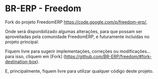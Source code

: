 # BR-ERP - Freedom
Fork do projeto FreedomERP https://code.google.com/p/freedom-erp/,

Onde será disponibilizado algumas alterações, para que possam ser aproveitadas 
pela comunidade FreedomERP, e futuramente incluídas no projeto principal.

Fiquem livre para sugerir implementações, correções ou modificações...
para isso, cliquem em [Fork] (https://github.com/BR-ERP/freedom/#fork-destination-box).

E, principalmente, fiquem livre para utilizar qualquer código deste projeto.

